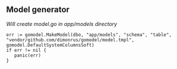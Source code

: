 ## Model generator
*Will create model.go in app/models directory*
```
err := gomodel.MakeModel(dbo, "app/models", "schema", "table", "vendor/github.com/dimonrus/gomodel/model.tmpl", gomodel.DefaultSystemColumnsSoft)
if err != nil {
   panic(err)
}
```